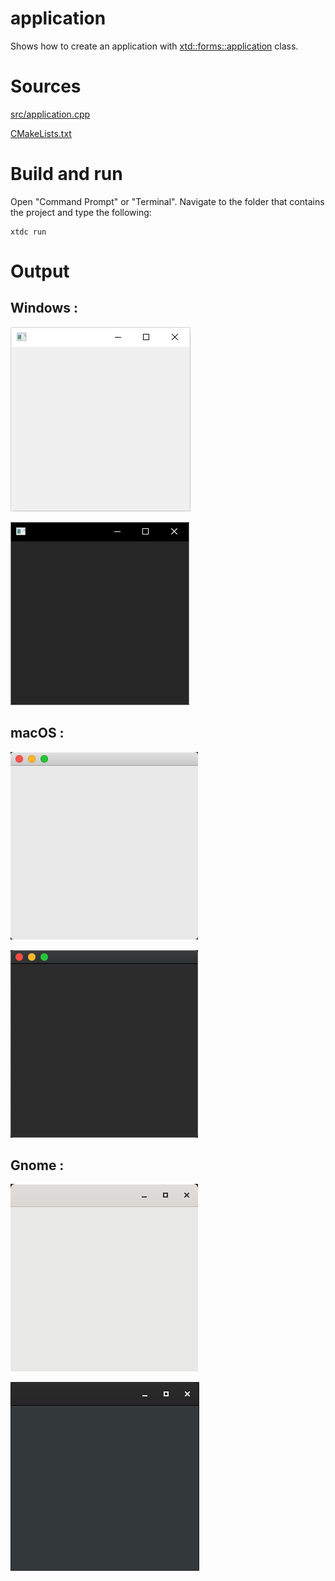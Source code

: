 # application

Shows how to create an application with  [xtd::forms::application](../../../../src/xtd.forms/include/xtd/forms/application.h) class.

# Sources

[src/application.cpp](src/application.cpp)

[CMakeLists.txt](CMakeLists.txt)

# Build and run

Open "Command Prompt" or "Terminal". Navigate to the folder that contains the project and type the following:

```shell
xtdc run
```

# Output

## Windows :

![Screenshot](../../../../docs/pictures/examples/application_w.png)

![Screenshot](../../../../docs/pictures/examples/application_wd.png)

## macOS :

![Screenshot](../../../../docs/pictures/examples/application_m.png)

![Screenshot](../../../../docs/pictures/examples/application_md.png)

## Gnome :

![Screenshot](../../../../docs/pictures/examples/application_g.png)

![Screenshot](../../../../docs/pictures/examples/application_gd.png)

